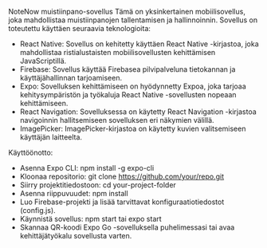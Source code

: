 NoteNow muistiinpano-sovellus
Tämä on yksinkertainen mobiilisovellus, joka mahdollistaa muistiinpanojen tallentamisen ja hallinnoinnin. Sovellus on toteutettu käyttäen seuraavia teknologioita:
- React Native: Sovellus on kehitetty käyttäen React Native -kirjastoa, joka mahdollistaa ristialustaisten mobiilisovellusten kehittämisen JavaScriptillä.
- Firebase: Sovellus käyttää Firebasea pilvipalveluna tietokannan ja käyttäjähallinnan tarjoamiseen.
- Expo: Sovelluksen kehittämiseen on hyödynnetty Expoa, joka tarjoaa kehitysympäristön ja työkaluja React Native -sovellusten nopeaan kehittämiseen.
- React Navigation: Sovelluksessa on käytetty React Navigation -kirjastoa navigoinnin hallitsemiseen sovelluksen eri näkymien välillä.
- ImagePicker: ImagePicker-kirjastoa on käytetty kuvien valitsemiseen käyttäjän laitteelta.

Käyttöönotto:
- Asenna Expo CLI: npm install -g expo-cli
- Kloonaa repositorio: git clone https://github.com/your/repo.git
- Siirry projektitiedostoon: cd your-project-folder
- Asenna riippuvuudet: npm install
- Luo Firebase-projekti ja lisää tarvittavat konfiguraatiotiedostot (config.js).
- Käynnistä sovellus: npm start tai expo start
- Skannaa QR-koodi Expo Go -sovelluksella puhelimessasi tai avaa kehittäjätyökalu sovellusta varten.
